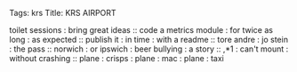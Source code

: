 Tags: krs
Title: KRS AIRPORT
  
toilet sessions : bring great ideas :: code a metrics module : for twice as long : as expected :: publish it : in time : with a readme :: tore andre : jo stein : the pass :: norwich : or ipswich : beer bullying : a story :: ,*1 : can't mount : without crashing :: plane : crisps : plane : mac : plane : taxi